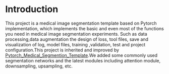 # Introduction
This project is a medical image segmentation template based on Pytorch implementation, which implements the basic and even most of the functions you need in medical image segmentation experiments. Such as data processing,data augmentation the design of loss, tool files, save and visualization of log, model files, training ,validation, test and project configuration.This project is inherited and improved by [Pytorch_Medical_Segmention_Template](https://github.com/FENGShuanglang/Pytorch_Medical_Segmention_Template).We added some commonly used segmentation networks and the latest modules including attention module, downsampling, upsampling, etc. 

